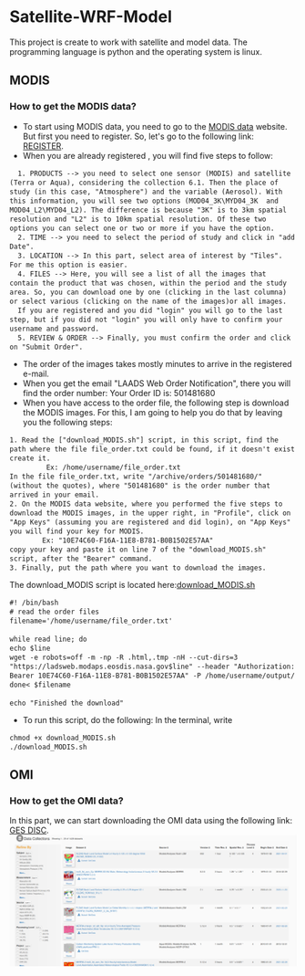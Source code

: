 # Satellite-WRF-Model
This project is create to work with satellite and model data. The programming language is python and the operating system is linux.

## MODIS
### How to get the MODIS data?

* To start using MODIS data, you need to go to the [MODIS data](https://ladsweb.modaps.eosdis.nasa.gov/search/) website. But first you need to register. So, let's go to the following link: [REGISTER](https://urs.earthdata.nasa.gov/users/new?client_id=A6th7HB-3EBoO7iOCiCLlA&redirect_uri=https%3A%2F%2Fladsweb.modaps.eosdis.nasa.gov%2Fcallback&response_type=code&state=L3NlYXJjaC8%3D%0A).
* When you are already registered , you will find five steps to follow: 
```
  1. PRODUCTS --> you need to select one sensor (MODIS) and satellite (Terra or Aqua), considering the collection 6.1. Then the place of study (in this case, "Atmosphere") and the variable (Aerosol). With this information, you will see two options (MOD04_3K\MYD04_3K  and MOD04_L2\MYD04_L2). The difference is because "3K" is to 3km spatial resolution and "L2" is to 10km spatial resolution. Of these two options you can select one or two or more if you have the option. 
  2. TIME --> you need to select the period of study and click in "add Date".
  3. LOCATION --> In this part, select area of interest by "Tiles". For me this option is easier. 
  4. FILES --> Here, you will see a list of all the images that contain the product that was chosen, within the period and the study area. So, you can download one by one (clicking in the last columna) or select various (clicking on the name of the images)or all images.
  If you are registered and you did "login" you will go to the last step, but if you did not "login" you will only have to confirm your username and password. 
  5. REVIEW & ORDER --> Finally, you must confirm the order and click on "Submit Order".
```
* The order of the images takes mostly minutes to arrive in the registered e-mail. 
* When you get the email "LAADS Web Order Notification", there you will find the order number: Your Order ID is: 501481680
* When you have access to the order file, the following step is download the MODIS images. For this, I am going to help you do that by leaving you the following steps:
```
1. Read the ["download_MODIS.sh"] script, in this script, find the path where the file file_order.txt could be found, if it doesn't exist create it.
         Ex: /home/username/file_order.txt
In the file file_order.txt, write "/archive/orders/501481680/" (without the quotes), where "501481680" is the order number that arrived in your email.
2. On the MODIS data website, where you performed the five steps to download the MODIS images, in the upper right, in "Profile", click on "App Keys" (assuming you are registered and did login), on "App Keys" you will find your key for MODIS. 
        Ex: "10E74C60-F16A-11E8-B781-B0B1502E57AA"
copy your key and paste it on line 7 of the "download_MODIS.sh" script, after the "Bearer" command.
3. Finally, put the path where you want to download the images. 
```
The download_MODIS script is located here:[download_MODIS.sh](https://github.com/rnoeliab/Satellite-WRF-Model/blob/master/download_MODIS.sh)
```shell
#! /bin/bash
# read the order files 
filename='/home/username/file_order.txt'

while read line; do 
echo $line
wget -e robots=off -m -np -R .html,.tmp -nH --cut-dirs=3 "https://ladsweb.modaps.eosdis.nasa.gov$line" --header "Authorization: Bearer 10E74C60-F16A-11E8-B781-B0B1502E57AA" -P /home/username/output/
done< $filename 

echo "Finished the download"
``` 
* To run this script, do the following: In the terminal, write
```
chmod +x download_MODIS.sh
./download_MODIS.sh
```


## OMI
### How to get the OMI data?
In this part, we can start downloading the OMI data using the following link: [GES DISC](https://disc.gsfc.nasa.gov/datasets/).
![Alt text](https://github.com/rnoeliab/Satellite-WRF-Model/blob/master/omi_website.png)








